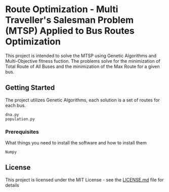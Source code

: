 # Route Optimization - Multi Traveller's Salesman Problem (MTSP) Applied to Bus Routes Optimization

This project is intended to solve the MTSP using Genetic Algorithms and Multi-Objective fitness fuction. The problems
solve for the minimization of Total Route of All Buses and the minimization of the Max Route for a given bus.

## Getting Started
The project utilizes Genetic Algorithms, each solution is a set of routes for each bus.
```
dna.py 
population.py
```

### Prerequisites

What things you need to install the software and how to install them

```
Numpy
```

## License

This project is licensed under the MIT License - see the [LICENSE.md](LICENSE.md) file for details

